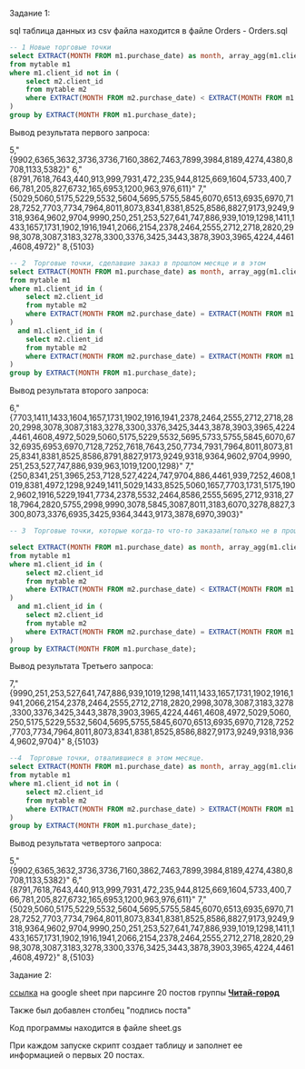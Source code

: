 Задание 1:

sql таблица данных из csv файла  находится  в файле Orders - Orders.sql

```sql
-- 1 Новые торговые точки 
select EXTRACT(MONTH FROM m1.purchase_date) as month, array_agg(m1.client_id)
from mytable m1
where m1.client_id not in (
    select m2.client_id
    from mytable m2
    where EXTRACT(MONTH FROM m2.purchase_date) < EXTRACT(MONTH FROM m1.purchase_date)
)
group by EXTRACT(MONTH FROM m1.purchase_date);
``` 	
Вывод результата первого запроса: 

5,"{9902,6365,3632,3736,3736,7160,3862,7463,7899,3984,8189,4274,4380,8708,1133,5382}"
6,"{8791,7618,7643,440,913,999,7931,472,235,944,8125,669,1604,5733,400,766,781,205,827,6732,165,6953,1200,963,976,611}"
7,"{5029,5060,5175,5229,5532,5604,5695,5755,5845,6070,6513,6935,6970,7128,7252,7703,7734,7964,8011,8073,8341,8381,8525,8586,8827,9173,9249,9318,9364,9602,9704,9990,250,251,253,527,641,747,886,939,1019,1298,1411,1433,1657,1731,1902,1916,1941,2066,2154,2378,2464,2555,2712,2718,2820,2998,3078,3087,3183,3278,3300,3376,3425,3443,3878,3903,3965,4224,4461,4608,4972}"
8,{5103}

```sql
-- 2  Торговые точки, сделавшие заказ в прошлом месяце и в этом
select EXTRACT(MONTH FROM m1.purchase_date) as month, array_agg(m1.client_id)
from mytable m1
where m1.client_id in (
    select m2.client_id
    from mytable m2
    where EXTRACT(MONTH FROM m2.purchase_date) = EXTRACT(MONTH FROM m1.purchase_date) - 1
)
  and m1.client_id in (
    select m2.client_id
    from mytable m2
    where EXTRACT(MONTH FROM m2.purchase_date) = EXTRACT(MONTH FROM m1.purchase_date)
)
group by EXTRACT(MONTH FROM m1.purchase_date);
```

Вывод результата второго запроса: 

6,"{7703,1411,1433,1604,1657,1731,1902,1916,1941,2378,2464,2555,2712,2718,2820,2998,3078,3087,3183,3278,3300,3376,3425,3443,3878,3903,3965,4224,4461,4608,4972,5029,5060,5175,5229,5532,5695,5733,5755,5845,6070,6732,6935,6953,6970,7128,7252,7618,7643,250,7734,7931,7964,8011,8073,8125,8341,8381,8525,8586,8791,8827,9173,9249,9318,9364,9602,9704,9990,251,253,527,747,886,939,963,1019,1200,1298}"
7,"{250,8341,251,3965,253,7128,527,4224,747,9704,886,4461,939,7252,4608,1019,8381,4972,1298,9249,1411,5029,1433,8525,5060,1657,7703,1731,5175,1902,9602,1916,5229,1941,7734,2378,5532,2464,8586,2555,5695,2712,9318,2718,7964,2820,5755,2998,9990,3078,5845,3087,8011,3183,6070,3278,8827,3300,8073,3376,6935,3425,9364,3443,9173,3878,6970,3903}"

```sql
-- 3  Торговые точки, которые когда-то что-то заказали(только не в прошлом месяце) и вернувшиеся.

select EXTRACT(MONTH FROM m1.purchase_date) as month, array_agg(m1.client_id)
from mytable m1
where m1.client_id in (
    select m2.client_id
    from mytable m2
    where EXTRACT(MONTH FROM m2.purchase_date) < EXTRACT(MONTH FROM m1.purchase_date) - 1
)
  and m1.client_id in (
    select m2.client_id
    from mytable m2
    where EXTRACT(MONTH FROM m2.purchase_date) = EXTRACT(MONTH FROM m1.purchase_date)
)
group by EXTRACT(MONTH FROM m1.purchase_date);
```

Вывод результата Третьего запроса: 

7,"{9990,251,253,527,641,747,886,939,1019,1298,1411,1433,1657,1731,1902,1916,1941,2066,2154,2378,2464,2555,2712,2718,2820,2998,3078,3087,3183,3278,3300,3376,3425,3443,3878,3903,3965,4224,4461,4608,4972,5029,5060,250,5175,5229,5532,5604,5695,5755,5845,6070,6513,6935,6970,7128,7252,7703,7734,7964,8011,8073,8341,8381,8525,8586,8827,9173,9249,9318,9364,9602,9704}"
8,{5103}

```sql
--4  Торговые точки, отвалившиеся в этом месяце. 
select EXTRACT(MONTH FROM m1.purchase_date) as month, array_agg(m1.client_id)
from mytable m1
where m1.client_id not in (
    select m2.client_id
    from mytable m2
    where EXTRACT(MONTH FROM m2.purchase_date) > EXTRACT(MONTH FROM m1.purchase_date)
)
group by EXTRACT(MONTH FROM m1.purchase_date);


```

Вывод результата четвертого запроса: 

5,"{9902,6365,3632,3736,3736,7160,3862,7463,7899,3984,8189,4274,4380,8708,1133,5382}"
6,"{8791,7618,7643,440,913,999,7931,472,235,944,8125,669,1604,5733,400,766,781,205,827,6732,165,6953,1200,963,976,611}"
7,"{5029,5060,5175,5229,5532,5604,5695,5755,5845,6070,6513,6935,6970,7128,7252,7703,7734,7964,8011,8073,8341,8381,8525,8586,8827,9173,9249,9318,9364,9602,9704,9990,250,251,253,527,641,747,886,939,1019,1298,1411,1433,1657,1731,1902,1916,1941,2066,2154,2378,2464,2555,2712,2718,2820,2998,3078,3087,3183,3278,3300,3376,3425,3443,3878,3903,3965,4224,4461,4608,4972}"
8,{5103}



Задание 2:

[ссылка](https://docs.google.com/spreadsheets/d/1N0HRoWTDgbRwBAfdurinDRZjlKQlVYxxzvO_wwhkncA/edit?usp=sharing) на google sheet при парсинге 20 постов группы **[Читай-город](https://vk.com/chitaigorod)**

Также был добавлен столбец "подпись поста"

Код программы находится в файле sheet.gs

При каждом запуске скрипт создает таблицу и заполнет ее информацией о первых 20 постах.